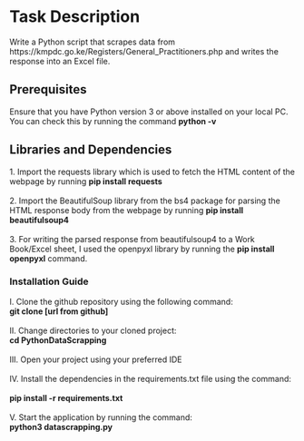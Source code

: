 <h1>Task Description</h1>
Write a Python script that scrapes data from https://kmpdc.go.ke/Registers/General_Practitioners.php and writes the response into an Excel file.<br>
<h2>Prerequisites</h2>
Ensure that you have Python version 3 or above installed on your local PC. You can check this by running the command <b>python -v</b><br>
<h2>Libraries and Dependencies</h2>
1. Import the requests library which is used to fetch the HTML content of the webpage by running <b>pip install requests</b><br><br>
2. Import the BeautifulSoup library from the bs4 package for parsing the HTML response body from the webpage by running <b>pip install beautifulsoup4</b><br><br>
3. For writing the parsed response from beautifulsoup4 to a Work Book/Excel sheet, I used the openpyxl library by running the <b>pip install openpyxl</b> command.<br>

<h3>Installation Guide</h3>
I. Clone the github repository using the following command: <br>
<b>git clone [url from github]</b><br><br>
II. Change directories to your cloned project: <br>
<b>cd PythonDataScrapping</b><br><br>
III. Open your project using your preferred IDE <br><br>
IV. Install the dependencies in the requirements.txt file using the command: <br><br>
<b>pip install -r requirements.txt</b><br><br>
V. Start the application by running the command:<br>
<b>python3 datascrapping.py</b>